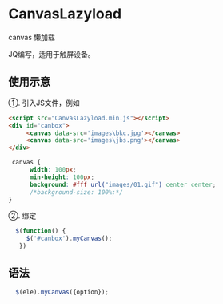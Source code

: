 # CanvasLazyload
canvas 懒加载


JQ编写，适用于触屏设备。

## 使用示意
①. 引入JS文件，例如

``` html
<script src="CanvasLazyload.min.js"></script>
<div id="canbox">
     <canvas data-src='images\bkc.jpg'></canvas>
     <canvas data-src='images\jbs.png'></canvas>
</div>
```

``` css
 canvas {
      width: 100px;
      min-height: 100px;
      background: #fff url("images/01.gif") center center;
      /*background-size: 100%;*/
}
  ```      

②. 绑定

``` javascript
  $(function() {
     $('#canbox').myCanvas();
   })
```

## 语法
``` javascript
  $(ele).myCanvas({option});
```

